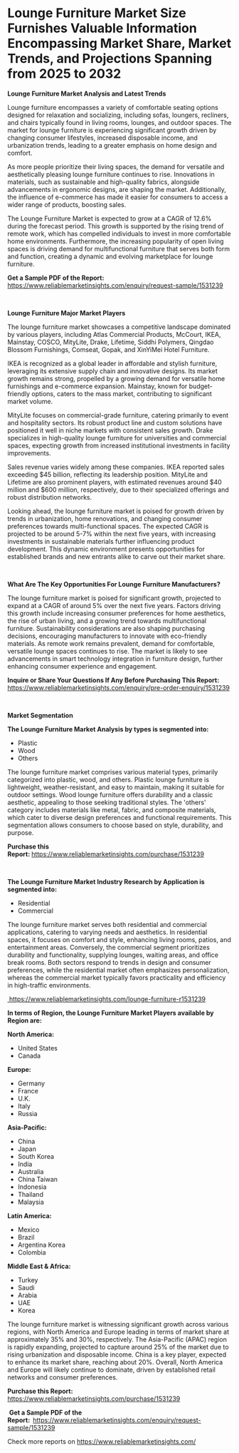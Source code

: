 <p><h1>Lounge Furniture Market Size Furnishes Valuable Information Encompassing Market Share, Market Trends, and Projections Spanning from 2025 to 2032</h1></p><p><strong>Lounge Furniture Market Analysis and Latest Trends</strong></p>
<p><p>Lounge furniture encompasses a variety of comfortable seating options designed for relaxation and socializing, including sofas, loungers, recliners, and chairs typically found in living rooms, lounges, and outdoor spaces. The market for lounge furniture is experiencing significant growth driven by changing consumer lifestyles, increased disposable income, and urbanization trends, leading to a greater emphasis on home design and comfort.</p><p>As more people prioritize their living spaces, the demand for versatile and aesthetically pleasing lounge furniture continues to rise. Innovations in materials, such as sustainable and high-quality fabrics, alongside advancements in ergonomic designs, are shaping the market. Additionally, the influence of e-commerce has made it easier for consumers to access a wider range of products, boosting sales.</p><p>The Lounge Furniture Market is expected to grow at a CAGR of 12.6% during the forecast period. This growth is supported by the rising trend of remote work, which has compelled individuals to invest in more comfortable home environments. Furthermore, the increasing popularity of open living spaces is driving demand for multifunctional furniture that serves both form and function, creating a dynamic and evolving marketplace for lounge furniture.</p></p>
<p><strong>Get a Sample PDF of the Report:&nbsp;</strong> <a href="https://www.reliablemarketinsights.com/enquiry/request-sample/1531239?utm_campaign=3520&utm_medium=2&utm_source=Github&utm_content=ia&utm_term=04042025&utm_id=lounge-furniture">https://www.reliablemarketinsights.com/enquiry/request-sample/1531239</a></p>
<p>&nbsp;</p>
<p><strong>Lounge Furniture Major Market Players</strong></p>
<p><p>The lounge furniture market showcases a competitive landscape dominated by various players, including Atlas Commercial Products, McCourt, IKEA, Mainstay, COSCO, MityLite, Drake, Lifetime, Siddhi Polymers, Qingdao Blossom Furnishings, Comseat, Gopak, and XinYiMei Hotel Furniture. </p><p>IKEA is recognized as a global leader in affordable and stylish furniture, leveraging its extensive supply chain and innovative designs. Its market growth remains strong, propelled by a growing demand for versatile home furnishings and e-commerce expansion. Mainstay, known for budget-friendly options, caters to the mass market, contributing to significant market volume.</p><p>MityLite focuses on commercial-grade furniture, catering primarily to event and hospitality sectors. Its robust product line and custom solutions have positioned it well in niche markets with consistent sales growth. Drake specializes in high-quality lounge furniture for universities and commercial spaces, expecting growth from increased institutional investments in facility improvements.</p><p>Sales revenue varies widely among these companies. IKEA reported sales exceeding $45 billion, reflecting its leadership position. MityLite and Lifetime are also prominent players, with estimated revenues around $40 million and $600 million, respectively, due to their specialized offerings and robust distribution networks.</p><p>Looking ahead, the lounge furniture market is poised for growth driven by trends in urbanization, home renovations, and changing consumer preferences towards multi-functional spaces. The expected CAGR is projected to be around 5-7% within the next five years, with increasing investments in sustainable materials further influencing product development. This dynamic environment presents opportunities for established brands and new entrants alike to carve out their market share.</p></p>
<p>&nbsp;</p>
<p><strong>What Are The Key Opportunities For Lounge Furniture Manufacturers?</strong></p>
<p><p>The lounge furniture market is poised for significant growth, projected to expand at a CAGR of around 5% over the next five years. Factors driving this growth include increasing consumer preferences for home aesthetics, the rise of urban living, and a growing trend towards multifunctional furniture. Sustainability considerations are also shaping purchasing decisions, encouraging manufacturers to innovate with eco-friendly materials. As remote work remains prevalent, demand for comfortable, versatile lounge spaces continues to rise. The market is likely to see advancements in smart technology integration in furniture design, further enhancing consumer experience and engagement.</p></p>
<p><strong>Inquire or Share Your Questions If Any Before Purchasing This Report:</strong> <a href="https://www.reliablemarketinsights.com/enquiry/pre-order-enquiry/1531239?utm_campaign=3520&utm_medium=2&utm_source=Github&utm_content=ia&utm_term=04042025&utm_id=lounge-furniture">https://www.reliablemarketinsights.com/enquiry/pre-order-enquiry/1531239</a></p>
<p>&nbsp;</p>
<p><strong>Market Segmentation</strong></p>
<p><strong>The Lounge Furniture Market Analysis by types is segmented into:</strong></p>
<p><ul><li>Plastic</li><li>Wood</li><li>Others</li></ul></p>
<p><p>The lounge furniture market comprises various material types, primarily categorized into plastic, wood, and others. Plastic lounge furniture is lightweight, weather-resistant, and easy to maintain, making it suitable for outdoor settings. Wood lounge furniture offers durability and a classic aesthetic, appealing to those seeking traditional styles. The 'others' category includes materials like metal, fabric, and composite materials, which cater to diverse design preferences and functional requirements. This segmentation allows consumers to choose based on style, durability, and purpose.</p></p>
<p><strong>Purchase this Report:&nbsp;</strong><a href="https://www.reliablemarketinsights.com/purchase/1531239?utm_campaign=3520&utm_medium=2&utm_source=Github&utm_content=ia&utm_term=04042025&utm_id=lounge-furniture">https://www.reliablemarketinsights.com/purchase/1531239</a></p>
<p>&nbsp;</p>
<p><strong>The Lounge Furniture Market Industry Research by Application is segmented into:</strong></p>
<p><ul><li>Residential</li><li>Commercial</li></ul></p>
<p><p>The lounge furniture market serves both residential and commercial applications, catering to varying needs and aesthetics. In residential spaces, it focuses on comfort and style, enhancing living rooms, patios, and entertainment areas. Conversely, the commercial segment prioritizes durability and functionality, supplying lounges, waiting areas, and office break rooms. Both sectors respond to trends in design and consumer preferences, while the residential market often emphasizes personalization, whereas the commercial market typically favors practicality and efficiency in high-traffic environments.</p></p>
<p><a href="https://www.reliablemarketinsights.com/lounge-furniture-r1531239?utm_campaign=3520&utm_medium=2&utm_source=Github&utm_content=ia&utm_term=04042025&utm_id=lounge-furniture">&nbsp;https://www.reliablemarketinsights.com/lounge-furniture-r1531239</a></p>
<p><strong>In terms of Region, the Lounge Furniture Market Players available by Region are:</strong></p>
<p>
    <p> <strong> North America: </strong>
        <ul>
            <li>United States</li>
            <li>Canada</li>
        </ul>
        </p> 
    <p> <strong> Europe: </strong>
        <ul>
            <li>Germany</li>
            <li>France</li>
            <li>U.K.</li>
            <li>Italy</li>
            <li>Russia</li>
        </ul>
        </p> 
    <p> <strong> Asia-Pacific: </strong>
        <ul>
            <li>China</li>
            <li>Japan</li>
            <li>South Korea</li>
            <li>India</li>
            <li>Australia</li>
            <li>China Taiwan</li>
            <li>Indonesia</li>
            <li>Thailand</li>
            <li>Malaysia</li>
        </ul>
        </p> 
    <p> <strong> Latin America: </strong>
        <ul>
            <li>Mexico</li>
            <li>Brazil</li>
            <li>Argentina Korea</li>
            <li>Colombia</li>
        </ul>
        </p> 
    <p> <strong> Middle East & Africa: </strong>
        <ul>
            <li>Turkey</li>
            <li>Saudi</li>
            <li>Arabia</li>
            <li>UAE</li>
            <li>Korea</li>
        </ul>
    </p>
    </p>
<p><p>The lounge furniture market is witnessing significant growth across various regions, with North America and Europe leading in terms of market share at approximately 35% and 30%, respectively. The Asia-Pacific (APAC) region is rapidly expanding, projected to capture around 25% of the market due to rising urbanization and disposable income. China is a key player, expected to enhance its market share, reaching about 20%. Overall, North America and Europe will likely continue to dominate, driven by established retail networks and consumer preferences.</p></p>
<p><strong>Purchase this Report: </strong><a href="https://www.reliablemarketinsights.com/purchase/1531239?utm_campaign=3520&utm_medium=2&utm_source=Github&utm_content=ia&utm_term=04042025&utm_id=lounge-furniture">https://www.reliablemarketinsights.com/purchase/1531239</a></p>
<p>&nbsp;<strong>Get a Sample PDF of the Report:&nbsp;&nbsp;</strong><a href="https://www.reliablemarketinsights.com/enquiry/request-sample/1531239?utm_campaign=3520&utm_medium=2&utm_source=Github&utm_content=ia&utm_term=04042025&utm_id=lounge-furniture">https://www.reliablemarketinsights.com/enquiry/request-sample/1531239</a></p>
<p><strong></strong></p>
<p>Check more reports on <a href="https://www.reliablemarketinsights.com/?utm_campaign=3520&utm_medium=2&utm_source=Github&utm_content=ia&utm_term=04042025&utm_id=lounge-furniture">https://www.reliablemarketinsights.com/</a></p>